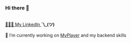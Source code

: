 ### Hi there 👋
<br/>
<!-- <a href="https://github.com/fatemehmarzoughi/fatemehmarzoughi/raw/main/CV.pdf">
 📄 My Resume
</a><a>¯\_(ツ)<a/> -->
<!-- <br/><br/> -->
<a href="https://www.linkedin.com/in/fatemeh-m-ab1031186/"> 
👩🏼‍💻 My LinkedIn
 </a><b>¯\_(ツ)</b><br/><br/>
🌱 I’m currently working on <a href="https://github.com/fatemehmarzoughi/MyPlayer">MyPlayer<a/> and my backend skills

<!--
**fatemehmarzoughi/fatemehmarzoughi** is a ✨ _special_ ✨ repository because its `README.md` (this file) appears on your GitHub profile.

Here are some ideas to get you started:

- 🔭 I’m currently working on ...
- 🌱 I’m currently learning ...
- 👯 I’m looking to collaborate on ...
- 🤔 I’m looking for help with ...
- 💬 Ask me about ...
- 📫 How to reach me: ...
- 😄 Pronouns: ...
- ⚡ Fun fact: ...
-->
